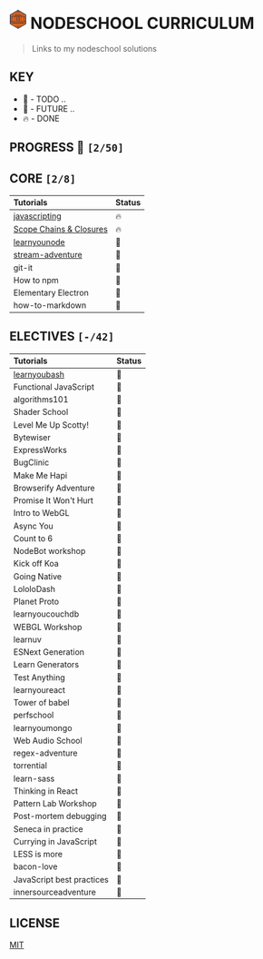 # ![NS](./nodeschool-logo.png) NODESCHOOL CURRICULUM

> Links to my nodeschool solutions

## KEY
*   🚧 - TODO ..
*   💚 - FUTURE ..
*   🔥 - DONE

## PROGRESS 🚀 `[2/50]`

## CORE `[2/8]`
| Tutorials       | Status         |
| :-------------  | :------------- |
| [javascripting](./ns-javascripting) | 🔥 |
| [Scope Chains & Closures](./ns-scope-chains-closures) | 🔥 |
| [learnyounode](./ns-learnyounode) | 🚧 |
| [stream-adventure](./ns-stream-adventure) | 🚧 |
| git-it | 💚 |
| How to npm | 💚 |
| Elementary Electron | 💚 |
| how-to-markdown | 💚 |


## ELECTIVES `[-/42]`
|    Tutorials    | Status         |
| :-------------  | :------------- |
| [learnyoubash](./ns-learnyoubash) | 🚧 |
| Functional JavaScript | 💚 |
| algorithms101 | 💚 |
| Shader School | 💚 |
| Level Me Up Scotty! | 💚 |
| Bytewiser | 💚 |
| ExpressWorks | 💚 |
| BugClinic | 💚 |
| Make Me Hapi | 💚 |
| Browserify Adventure | 💚 |
| Promise It Won't Hurt | 💚 |
| Intro to WebGL | 💚 |
| Async You | 💚 |
| Count to 6 | 💚 |
| NodeBot workshop | 💚 |
| Kick off Koa | 💚 |
| Going Native | 💚 |
| LololoDash | 💚 |
| Planet Proto | 💚 |
| learnyoucouchdb | 💚 |
| WEBGL Workshop | 💚 |
| learnuv | 💚 |
| ESNext Generation | 💚 |
| Learn Generators | 💚 |
| Test Anything | 💚 |
| learnyoureact | 💚 |
| Tower of babel | 💚 |
| perfschool | 💚 |
| learnyoumongo | 💚 |
| Web Audio School | 💚 |
| regex-adventure | 💚 |
| torrential | 💚 |
| learn-sass | 💚 |
| Thinking in React | 💚 |
| Pattern Lab Workshop | 💚 |
| Post-mortem debugging | 💚 |
| Seneca in practice | 💚 |
| Currying in JavaScript | 💚 |
| LESS is more | 💚 |
| bacon-love | 💚 |
| JavaScript best practices | 💚 |
| innersourceadventure | 💚 |


## LICENSE
[MIT](./ns-learnyounode/blob/master/LICENSE)
